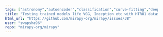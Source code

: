 ```yaml
---
tags: ["astronomy","autoencoder","classification","curve-fitting","deep-learning","htru1","image-reconstruction","keras","machine-learning","ogle","variable-stars","x-ray-binaries"]
title: "Testing trained models life VGG, Inception etc with HTRU1 dataset"
html_url: "https://github.com/mirapy-org/mirapy/issues/38"
user: "swapsha96"
repo: "mirapy-org/mirapy"
---
```


